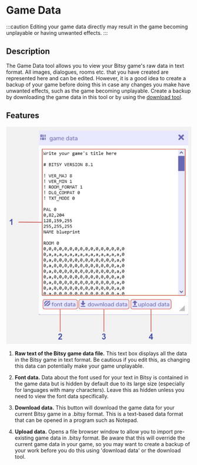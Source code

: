 # Game Data

:::caution 
Editing your game data directly may result in the game becoming unplayable or having unwanted effects. 
:::

## Description

The Game Data tool allows you to view your Bitsy game's raw data in text format. All images, dialogues, rooms etc. that you have created are represented here and can be edited. 
However, it is a good idea to create a backup of your game before doing this in case any changes you make have unwanted effects, such as the game becoming unplayable. 
Create a backup by downloading the game data in this tool or by using the [download tool](../download). 

## Features

![game data tool diagram](.images/gameDataDiagram.JPG)

1. **Raw text of the Bitsy game data file.** This text box displays all the data in the Bitsy game in text format. Be cautious if you edit this, as changing this data can potentially make your game unplayable.

2. **Font data.** Data about the font used for your text in Bitsy is contained in the game data but is hidden by default due to its large size (especially for languages with many characters). Leave this as hidden unless you need to view the font data specifically.

3. **Download data.** This button will download the game data for your current Bitsy game in a .bitsy format. This is a text-based data format that can be opened in a program such as Notepad.

4. **Upload data.** Opens a file browser window to allow you to import pre-existing game data in .bitsy format. Be aware that this will override the current game data in your game, so you may want to create a backup of your work before you do this using 'download data' or the download tool.